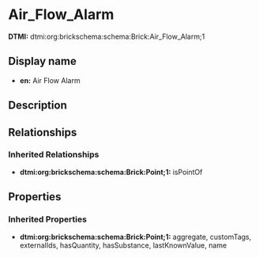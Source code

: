 # Air_Flow_Alarm
**DTMI:** dtmi:org:brickschema:schema:Brick:Air_Flow_Alarm;1
## Display name
- **en:** Air Flow Alarm
## Description
## Relationships
### Inherited Relationships
* **dtmi:org:brickschema:schema:Brick:Point;1:** isPointOf
## Properties
### Inherited Properties
* **dtmi:org:brickschema:schema:Brick:Point;1:** aggregate, customTags, externalIds, hasQuantity, hasSubstance, lastKnownValue, name
